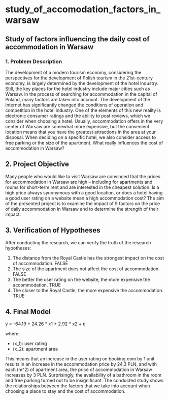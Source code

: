 # study_of_accomodation_factors_in_warsaw
## Study of factors influencing the daily cost of accommodation in Warsaw

### 1.  Problem Description
   
The development of a modern tourism economy, considering the perspectives for the development of Polish tourism in the 21st-century economy, is largely determined by the development of the hotel industry. Still, the key places for the hotel industry include major cities such as Warsaw.
In the process of searching for accommodation in the capital of Poland, many factors are taken into account. The development of the Internet has significantly changed the conditions of operation and competition in the hotel industry. One of the elements of this new reality is electronic consumer ratings and the ability to post reviews, which we consider when choosing a hotel. Usually, accommodation offers in the very center of Warsaw are somewhat more expensive, but the convenient location means that you have the greatest attractions in the area at your disposal. When deciding on a specific hotel, we also consider access to free parking or the size of the apartment. What really influences the cost of accommodation in Warsaw?

## 2. Project Objective
Many people who would like to visit Warsaw are convinced that the prices for accommodation in Warsaw are high – including for apartments and rooms for short-term rent and are interested in the cheapest solution. Is a high price always synonymous with a good location, or does a hotel having a good user rating on a website mean a high accommodation cost?
The aim of the presented project is to examine the impact of 9 factors on the price of daily accommodation in Warsaw and to determine the strength of their impact.

## 3. Verification of Hypotheses
After conducting the research, we can verify the truth of the research hypotheses:
1) The distance from the Royal Castle has the strongest impact on the cost of accommodation. FALSE
2) The size of the apartment does not affect the cost of accommodation. FALSE
3) The better the user rating on the website, the more expensive the accommodation. TRUE
4) The closer to the Royal Castle, the more expensive the accommodation. TRUE

## 4. Final Model

y = -64.19 + 24.26 * x1 + 2.92 * x2 + ε

where:
- \(x_1\): user rating
- \(x_2\): apartment area

This means that an increase in the user rating on booking.com by 1 unit results in an increase in the accommodation price by 24.3 PLN, and with each \(m^2\) of apartment area, the price of accommodation in Warsaw increases by 3 PLN. Surprisingly, the availability of a bathroom in the room and free parking turned out to be insignificant.
The conducted study shows the relationships between the factors that we take into account when choosing a place to stay and the cost of accommodation.
